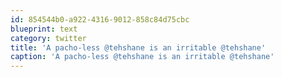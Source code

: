 ```yaml
---
id: 854544b0-a922-4316-9012-858c84d75cbc
blueprint: text
category: twitter
title: 'A pacho-less @tehshane is an irritable @tehshane'
caption: 'A pacho-less @tehshane is an irritable @tehshane'
---
```

